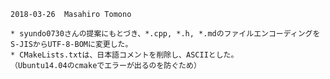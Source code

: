 ﻿	2018-03-26  Masahiro Tomono

	* syundo0730さんの提案にもとづき、*.cpp, *.h, *.mdのファイルエンコーディングをS-JISからUTF-8-BOMに変更した。
	* CMakeLists.txtは、日本語コメントを削除し、ASCIIとした。
	（Ubuntu14.04のcmakeでエラーが出るのを防ぐため）
	
